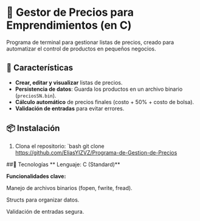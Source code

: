 # 🛒 Gestor de Precios para Emprendimientos (en C)

Programa de terminal para gestionar listas de precios, creado para automatizar el control de productos en pequeños negocios.

## 🚀 Características
- **Crear, editar y visualizar** listas de precios.
- **Persistencia de datos**: Guarda los productos en un archivo binario (`preciosSN.bin`).
- **Cálculo automático** de precios finales (costo + 50% + costo de bolsa).
- **Validación de entradas** para evitar errores.

## 📦 Instalación
1. Clona el repositorio:
   	`bash
   	git clone https://github.com/EliasYIZVZ/Programa-de-Gestion-de-Precios

##📝 Tecnologías
** Lenguaje: C (Standard)**

**Funcionalidades clave:**

Manejo de archivos binarios (fopen, fwrite, fread).

Structs para organizar datos.

Validación de entradas segura.
